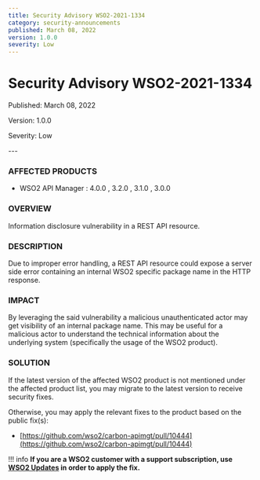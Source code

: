```yaml
---
title: Security Advisory WSO2-2021-1334
category: security-announcements
published: March 08, 2022
version: 1.0.0
severity: Low
---
```


# Security Advisory WSO2-2021-1334

<p class="doc-info">Published: March 08, 2022</p>
<p class="doc-info">Version: 1.0.0</p>
<p class="doc-info">Severity: Low</p>
---

### AFFECTED PRODUCTS
* WSO2 API Manager : 4.0.0 , 3.2.0 , 3.1.0 , 3.0.0


### OVERVIEW
Information disclosure vulnerability in a REST API resource.


### DESCRIPTION
Due to improper error handling, a REST API resource could expose a server side error containing an internal WSO2 specific package name in the HTTP response.


### IMPACT
By leveraging the said vulnerability a malicious unauthenticated actor may get visibility of an internal package name. This may be useful for a malicious actor to understand the technical information about the underlying system (specifically the usage of the WSO2 product).


### SOLUTION
If the latest version of the affected WSO2 product is not mentioned under the affected product list, you may migrate to the latest version to receive security fixes.

Otherwise, you may apply the relevant fixes to the product based on the public fix(s):

* [https://github.com/wso2/carbon-apimgt/pull/10444](https://github.com/wso2/carbon-apimgt/pull/10444)


!!! info 
    **If you are a WSO2 customer with a support subscription, use [WSO2 Updates](https://wso2.com/updates/) in order to apply the fix.**
